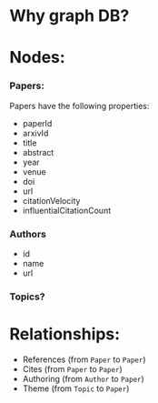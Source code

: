 # Why graph DB?


# Nodes:

### Papers:
Papers have the following properties:
- paperId
- arxivId
- title 
- abstract
- year
- venue
- doi
- url
- citationVelocity
- influentialCitationCount

    
### Authors
- id
- name
- url
 
 
### Topics?

# Relationships:

- References (from `Paper` to `Paper`)
- Cites (from `Paper` to `Paper`)
- Authoring (from `Author` to `Paper`)
- Theme (from `Topic` to `Paper`)



